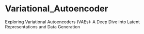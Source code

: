 # Variational_Autoencoder
Exploring Variational Autoencoders (VAEs): A Deep Dive into Latent Representations and Data Generation

